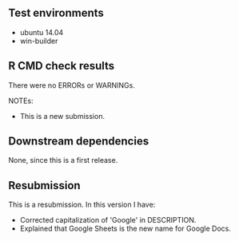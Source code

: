 ## Test environments

- ubuntu 14.04
- win-builder

## R CMD check results
There were no ERRORs or WARNINGs.

NOTEs:
- This is a new submission.

## Downstream dependencies
None, since this is a first release.

## Resubmission
This is a resubmission. In this version I have:

- Corrected capitalization of 'Google' in DESCRIPTION.
- Explained that Google Sheets is the new name for Google Docs.